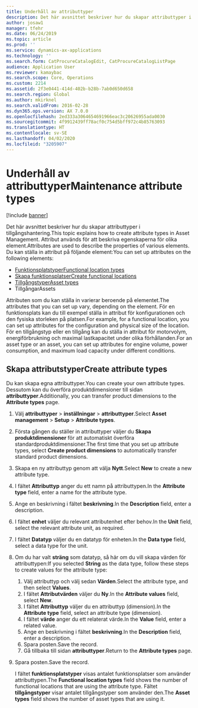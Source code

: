 ```yaml
---
title: Underhåll av attributtyper
description: Det här avsnittet beskriver hur du skapar attributtyper i tillgångshantering.
author: josaw1
manager: tfehr
ms.date: 06/24/2019
ms.topic: article
ms.prod: ''
ms.service: dynamics-ax-applications
ms.technology: ''
ms.search.form: CatProcureCatalogEdit, CatProcureCatalogListPage
audience: Application User
ms.reviewer: kamaybac
ms.search.scope: Core, Operations
ms.custom: 2214
ms.assetid: 2f3e0441-414d-402b-b28b-7ab0d650d658
ms.search.region: Global
ms.author: mkirknel
ms.search.validFrom: 2016-02-28
ms.dyn365.ops.version: AX 7.0.0
ms.openlocfilehash: 2ed333a3064654691966eac3c20626955ada0030
ms.sourcegitcommit: 4f9912439ff78acf0c754d5bff972c4b85763093
ms.translationtype: HT
ms.contentlocale: sv-SE
ms.lasthandoff: 04/02/2020
ms.locfileid: "3205907"
---
```

# <a name="maintenance-attribute-types"></a><span data-ttu-id="e1944-103">Underhåll av attributtyper</span><span class="sxs-lookup"><span data-stu-id="e1944-103">Maintenance attribute types</span></span>

[!include [banner](../../includes/banner.md)]

 

<span data-ttu-id="e1944-104">Det här avsnittet beskriver hur du skapar attributtyper i tillgångshantering.</span><span class="sxs-lookup"><span data-stu-id="e1944-104">This topic explains how to create attribute types in Asset Management.</span></span> <span data-ttu-id="e1944-105">Attribut används för att beskriva egenskaperna för olika element.</span><span class="sxs-lookup"><span data-stu-id="e1944-105">Attributes are used to describe the properties of various elements.</span></span> <span data-ttu-id="e1944-106">Du kan ställa in attribut på följande element:</span><span class="sxs-lookup"><span data-stu-id="e1944-106">You can set up attributes on the following elements:</span></span>

- [<span data-ttu-id="e1944-107">Funktionsplatstyper</span><span class="sxs-lookup"><span data-stu-id="e1944-107">Functional location types</span></span>](../setup-for-functional-locations/functional-location-types.md)
- [<span data-ttu-id="e1944-108">Skapa funktionsplatser</span><span class="sxs-lookup"><span data-stu-id="e1944-108">Create functional locations</span></span>](../functional-locations/create-functional-locations.md)
- [<span data-ttu-id="e1944-109">Tillgångstyper</span><span class="sxs-lookup"><span data-stu-id="e1944-109">Asset types</span></span>](../setup-for-objects/object-types.md)
- <span data-ttu-id="e1944-110">Tillgångar</span><span class="sxs-lookup"><span data-stu-id="e1944-110">Assets</span></span>

<span data-ttu-id="e1944-111">Attributen som du kan ställa in varierar beroende på elementet.</span><span class="sxs-lookup"><span data-stu-id="e1944-111">The attributes that you can set up vary, depending on the element.</span></span> <span data-ttu-id="e1944-112">För en funktionsplats kan du till exempel ställa in attribut för konfigurationen och den fysiska storleken på platsen.</span><span class="sxs-lookup"><span data-stu-id="e1944-112">For example, for a functional location, you can set up attributes for the configuration and physical size of the location.</span></span> <span data-ttu-id="e1944-113">För en tillgångstyp eller en tillgång kan du ställa in attribut för motorvolym, energiförbrukning och maximal lastkapacitet under olika förhållanden.</span><span class="sxs-lookup"><span data-stu-id="e1944-113">For an asset type or an asset, you can set up attributes for engine volume, power consumption, and maximum load capacity under different conditions.</span></span>

## <a name="create-attribute-types"></a><span data-ttu-id="e1944-114">Skapa attributstyper</span><span class="sxs-lookup"><span data-stu-id="e1944-114">Create attribute types</span></span>

<span data-ttu-id="e1944-115">Du kan skapa egna attributtyper.</span><span class="sxs-lookup"><span data-stu-id="e1944-115">You can create your own attribute types.</span></span> <span data-ttu-id="e1944-116">Dessutom kan du överföra produktdimensioner till sidan **attributtyper**.</span><span class="sxs-lookup"><span data-stu-id="e1944-116">Additionally, you can transfer product dimensions to the **Attribute types** page.</span></span>

1. <span data-ttu-id="e1944-117">Välj **attributtyper** \> **inställningar** \> **attributtyper**.</span><span class="sxs-lookup"><span data-stu-id="e1944-117">Select **Asset management** \> **Setup** \> **Attribute types**.</span></span>
2. <span data-ttu-id="e1944-118">Första gången du ställer in attributtyper väljer du **Skapa produktdimensioner** för att automatiskt överföra standardproduktdimensioner.</span><span class="sxs-lookup"><span data-stu-id="e1944-118">The first time that you set up attribute types, select **Create product dimensions** to automatically transfer standard product dimensions.</span></span>
3. <span data-ttu-id="e1944-119">Skapa en ny attributtyp genom att välja **Nytt**.</span><span class="sxs-lookup"><span data-stu-id="e1944-119">Select **New** to create a new attribute type.</span></span>
4. <span data-ttu-id="e1944-120">I fältet **Attributtyp** anger du ett namn på attributtypen.</span><span class="sxs-lookup"><span data-stu-id="e1944-120">In the **Attribute type** field, enter a name for the attribute type.</span></span>
5. <span data-ttu-id="e1944-121">Ange en beskrivning i fältet **beskrivning**.</span><span class="sxs-lookup"><span data-stu-id="e1944-121">In the **Description** field, enter a description.</span></span>
6. <span data-ttu-id="e1944-122">I fältet **enhet** väljer du relevant attributenhet efter behov.</span><span class="sxs-lookup"><span data-stu-id="e1944-122">In the **Unit** field, select the relevant attribute unit, as required.</span></span>
7. <span data-ttu-id="e1944-123">I fältet **Datatyp** väljer du en datatyp för enheten.</span><span class="sxs-lookup"><span data-stu-id="e1944-123">In the **Data type** field, select a data type for the unit.</span></span>
8. <span data-ttu-id="e1944-124">Om du har valt **sträng** som datatyp, så här om du vill skapa värden för attributtypen:</span><span class="sxs-lookup"><span data-stu-id="e1944-124">If you selected **String** as the data type, follow these steps to create values for the attribute type:</span></span>

    1. <span data-ttu-id="e1944-125">Välj attributtyp och välj sedan **Värden**.</span><span class="sxs-lookup"><span data-stu-id="e1944-125">Select the attribute type, and then select **Values**.</span></span>
    2. <span data-ttu-id="e1944-126">I fältet **Attributvärden** väljer du **Ny**.</span><span class="sxs-lookup"><span data-stu-id="e1944-126">In the **Attribute values** field, select **New**.</span></span>
    3. <span data-ttu-id="e1944-127">I fältet **Attributtyp** väljer du en attributtyp (dimension).</span><span class="sxs-lookup"><span data-stu-id="e1944-127">In the **Attribute type** field, select an attribute type (dimension).</span></span>
    4. <span data-ttu-id="e1944-128">I fältet **värde** anger du ett relaterat värde.</span><span class="sxs-lookup"><span data-stu-id="e1944-128">In the **Value** field, enter a related value.</span></span>
    5. <span data-ttu-id="e1944-129">Ange en beskrivning i fältet **beskrivning**.</span><span class="sxs-lookup"><span data-stu-id="e1944-129">In the **Description** field, enter a description.</span></span>
    6. <span data-ttu-id="e1944-130">Spara posten.</span><span class="sxs-lookup"><span data-stu-id="e1944-130">Save the record.</span></span>
    7. <span data-ttu-id="e1944-131">Gå tillbaka till sidan **attributtyper**.</span><span class="sxs-lookup"><span data-stu-id="e1944-131">Return to the **Attribute types** page.</span></span>

9. <span data-ttu-id="e1944-132">Spara posten.</span><span class="sxs-lookup"><span data-stu-id="e1944-132">Save the record.</span></span>

    <span data-ttu-id="e1944-133">I fältet **funktionsplatstyper** visas antalet funktionsplatser som använder attributtypen.</span><span class="sxs-lookup"><span data-stu-id="e1944-133">The **Functional location types** field shows the number of functional locations that are using the attribute type.</span></span> <span data-ttu-id="e1944-134">Fältet **tillgångstyper** visar antalet tillgångstyper som använder den.</span><span class="sxs-lookup"><span data-stu-id="e1944-134">The **Asset types** field shows the number of asset types that are using it.</span></span>
